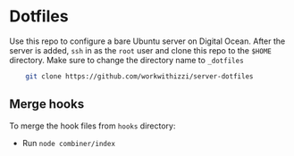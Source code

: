 
# Dotfiles

Use this repo to configure a bare Ubuntu server on Digital Ocean.
After the server is added, `ssh` in as the `root` user and clone this repo to the `$HOME` directory. Make sure to change the directory name to `_dotfiles`

```bash
	git clone https://github.com/workwithizzi/server-dotfiles
```

## Merge hooks

To merge the hook files from `hooks` directory:

- Run `node combiner/index`
